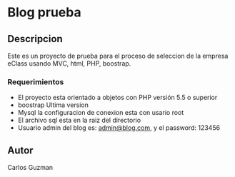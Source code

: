 # Blog prueba


## Descripcion

Este es un proyecto de prueba para el proceso de seleccion de la empresa eClass usando MVC, html, PHP, boostrap.


### Requerimientos

* El proyecto esta orientado a objetos con PHP versión 5.5 o superior
* boostrap Ultima version
* Mysql la configuracion de conexion esta con usario root
* El archivo sql esta en la raiz del directorio
* Usuario admin del blog es: admin@blog.com, y el password: 123456

## Autor

Carlos Guzman
